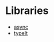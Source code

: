 # Libraries

- [async](https://github.com/caolan/async)
- [typeIt](https://github.com/alexmacarthur/typeit)
